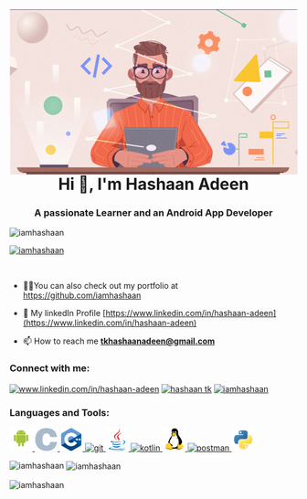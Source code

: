 <img align="right" width="1000" src="https://github.com/iamhashaan/image/blob/master/Screenshot%202021-02-06%20145712.png">

<h1 align="center">Hi 👋, I'm Hashaan Adeen</h1>
<h3 align="center">A passionate Learner and an Android App Developer</h3>

<p align="left"> <img src="https://komarev.com/ghpvc/?username=iamhashaan&label=Profile%20views&color=0e75b6&style=flat" alt="iamhashaan" /> </p>

<p align="left"> <a href="https://github.com/ryo-ma/github-profile-trophy"><img src="https://github-profile-trophy.vercel.app/?username=iamhashaan" alt="iamhashaan" /></a> </p>

<p align="left"> <a href="https://twitter.com/" target="blank"><img src="https://img.shields.io/twitter/follow/?logo=twitter&style=for-the-badge" alt="" /></a> </p>

- 👨‍💻You can also check out my portfolio at https://github.com/iamhashaan

- 📝 My linkedIn Profile [https://www.linkedin.com/in/hashaan-adeen](https://www.linkedin.com/in/hashaan-adeen)

- 📫 How to reach me **tkhashaanadeen@gmail.com**

<h3 align="left">Connect with me:</h3>
<p align="left">
<a href="https://linkedin.com/in/www.linkedin.com/in/hashaan-adeen" target="blank"><img align="center" src="https://cdn.jsdelivr.net/npm/simple-icons@3.0.1/icons/linkedin.svg" alt="www.linkedin.com/in/hashaan-adeen" height="30" width="40" /></a>
<a href="https://fb.com/hashaan tk" target="blank"><img align="center" src="https://cdn.jsdelivr.net/npm/simple-icons@3.0.1/icons/facebook.svg" alt="hashaan tk" height="30" width="40" /></a>
<a href="https://instagram.com/iamhashaan" target="blank"><img align="center" src="https://cdn.jsdelivr.net/npm/simple-icons@3.0.1/icons/instagram.svg" alt="iamhashaan" height="30" width="40" /></a>
</p>

<h3 align="left">Languages and Tools:</h3>
<p align="left"> <a href="https://developer.android.com" target="_blank"> <img src="https://raw.githubusercontent.com/devicons/devicon/master/icons/android/android-original-wordmark.svg" alt="android" width="40" height="40"/> </a> <a href="https://www.cprogramming.com/" target="_blank"> <img src="https://raw.githubusercontent.com/devicons/devicon/master/icons/c/c-original.svg" alt="c" width="40" height="40"/> </a> <a href="https://www.w3schools.com/cpp/" target="_blank"> <img src="https://raw.githubusercontent.com/devicons/devicon/master/icons/cplusplus/cplusplus-original.svg" alt="cplusplus" width="40" height="40"/> </a> <a href="https://git-scm.com/" target="_blank"> <img src="https://www.vectorlogo.zone/logos/git-scm/git-scm-icon.svg" alt="git" width="40" height="40"/> </a> <a href="https://www.java.com" target="_blank"> <img src="https://raw.githubusercontent.com/devicons/devicon/master/icons/java/java-original.svg" alt="java" width="40" height="40"/> </a> <a href="https://kotlinlang.org" target="_blank"> <img src="https://www.vectorlogo.zone/logos/kotlinlang/kotlinlang-icon.svg" alt="kotlin" width="40" height="40"/> </a> <a href="https://www.linux.org/" target="_blank"> <img src="https://raw.githubusercontent.com/devicons/devicon/master/icons/linux/linux-original.svg" alt="linux" width="40" height="40"/> </a> <a href="https://postman.com" target="_blank"> <img src="https://www.vectorlogo.zone/logos/getpostman/getpostman-icon.svg" alt="postman" width="40" height="40"/> </a> <a href="https://www.python.org" target="_blank"> <img src="https://raw.githubusercontent.com/devicons/devicon/master/icons/python/python-original.svg" alt="python" width="40" height="40"/> </a> </p>

<p><img align="left" src="https://github-readme-stats.vercel.app/api/top-langs?username=iamhashaan&show_icons=true&locale=en&layout=compact" alt="iamhashaan" /></p>

<p>&nbsp;<img align="center" src="https://github-readme-stats.vercel.app/api?username=iamhashaan&show_icons=true&locale=en" alt="iamhashaan" /></p>

<p><img align="center" src="https://github-readme-streak-stats.herokuapp.com/?user=iamhashaan&" alt="iamhashaan" /></p>
